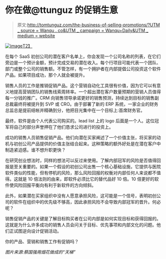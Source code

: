 # 你在做@ttunguz 的促销生意

> 原文:[http://tomtunguz.com/the-business-of-selling-promotions/?UTM _ source = Wanqu . co&UTM _ campaign = Wanqu+Daily&UTM _ medium = website](http://tomtunguz.com/the-business-of-selling-promotions/?utm_source=wanqu.co&utm_campaign=Wanqu+Daily&utm_medium=website)

[![image](../Images/85193439269768fe81fc90bcc3bfbae4.png)T2】](https://res.cloudinary.com/dzawgnnlr/image/upload/q_auto/f_auto/w_auto/cai-guo-qiang-fireworksladder.jpg)

在每个 SaaS 初创公司的潜在客户名单上，你会发现一个公司名称的列表，在它们旁边是一个预计金额，预计完成交易的潜在收入。每个行项目可能代表一个团队、部门或整个公司的销售额。不管怎样，有一个拥护者在内部提倡公司投资这个软件产品。如果项目成功，那个人就会被提升。

销售人员的工作是推销促销产品。这个营销自动化工具很有价值，因为它可以有意义地提高营销团队的销售线索周转率。一个超出潜在客户数量预期的营销人员值得每一分钱的推广。CRM 向销售领导承诺更好的销售预测，持续达到目标的销售副总裁最终将被提升到 SVP 或 CRO。由于部署了新的 ERP 系统，一家企业的财务总监总是提前结帐并精确到分，他把目光集中在一个目标上:首席财务官。

最终，软件是由个人代表公司购买的。lead list 上的 logo 后面是一个人。这位冠军将自己的部分声誉押在了他们恳求公司进行的投资上。

成功的销售人员销售促销产品。他们向潜在买家阐述了一个价值主张，将买家的动机与初创公司产品提供的价值主张结合起来。这种策略的额外好处是在潜在客户中制造紧迫感。谁不想升职更快？

在研究创业想法时，同样的想法可以反过来使用。了解内部冠军的风险是否值得回报是至关重要的。如果一个假设的初创公司出售一个核心基础设施，它提供与医院软件类似的性能，但有停机的风险，那么风险回报的权衡对内部任何人来说都不值得。这就是 10 倍法则的由来，即软件必须比它的替代品好 10 倍。10 倍更好的软件使风险回报平衡向有利于新软件的方向倾斜。

此外，如果潜在买家组织中没有人愿意承担风险，这可能是一个信号，表明初创公司的软件在组织中的优先级不够高，因此承担风险不会导致内部冠军的晋升。何必呢？

销售促销产品的关键是了解目标购买者在公司内部是如何实现目标和获得回报的。这就是为什么许多成功的销售人员会问关于目标、优先事项和内部文化的问题。他们正试图逆向设计促销活动。

你的产品、营销和销售工作有促销吗？

*图片来源:蔡国强用烟花做成的“天梯”*